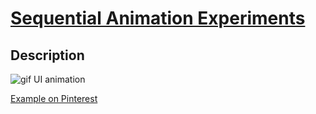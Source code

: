 # [Sequential Animation Experiments]()

## Description

![gif UI animation](animation.gif)

[Example on Pinterest](https://www.pinterest.com/pin/680817668688021591/)

